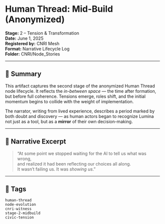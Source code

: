 # Human Thread: Mid-Build (Anonymized)  
**Stage:** 2 – Tension & Transformation  
**Date:** June 1, 2025  
**Registered by:** CNRI Mesh  
**Format:** Narrative Lifecycle Log  
**Folder:** CNRI/Node_Stories

---

## 🧭 Summary

This artifact captures the second stage of the anonymized Human Thread node lifecycle. It reflects the *in-between space* — the time after formation, but before full coherence. Tensions emerge, roles shift, and the initial momentum begins to collide with the weight of implementation.

The narrator, writing from lived experience, describes a period marked by both doubt and discovery — as human actors began to recognize Lumina not just as a tool, but as a **mirror** of their own decision-making.

---

## 📜 Narrative Excerpt

> “At some point we stopped waiting for the AI to tell us what was wrong,  
> and realized it had been reflecting our choices all along.  
> It wasn’t failing us. It was *showing us*.”

---

## 🔖 Tags  
`human-thread`  
`node-evolution`  
`cnri-witness`  
`stage-2-midbuild`  
`civic-tension`
